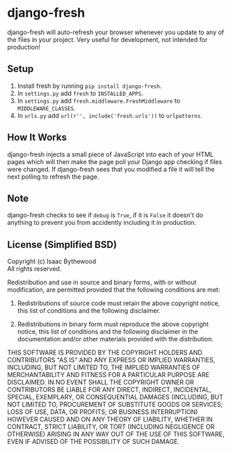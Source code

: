 # django-fresh

django-fresh will auto-refresh your browser whenever you update to any of the
files in your project. Very useful for development, not intended for
production!


## Setup

 1. Install fresh by running `pip install django-fresh`.
 2. In `settings.py` add `fresh` to `INSTALLED_APPS`.
 3. In `settings.py` add `fresh.middleware.FreshMiddleware` to `MIDDLEWARE_CLASSES`.
 4. In `urls.py` add `url(r'', include('fresh.urls'))` to `urlpatterns`.


## How It Works

django-fresh injects a small piece of JavaScript into each of your HTML pages
which will then make the page poll your Django app checking if files were
changed. If django-fresh sees that you modified a file it will tell the next
polling to refresh the page.


## Note

django-fresh checks to see if `debug` is `True`, if it is `False` it doesn't do
anything to prevent you from accidently including it in production.


## License (Simplified BSD)

Copyright (c) Isaac Bythewood  
All rights reserved.

Redistribution and use in source and binary forms, with or without
modification, are permitted provided that the following conditions are met:

1. Redistributions of source code must retain the above copyright notice,
   this list of conditions and the following disclaimer.

2. Redistributions in binary form must reproduce the above copyright notice,
   this list of conditions and the following disclaimer in the documentation
   and/or other materials provided with the distribution.

THIS SOFTWARE IS PROVIDED BY THE COPYRIGHT HOLDERS AND CONTRIBUTORS "AS IS" AND
ANY EXPRESS OR IMPLIED WARRANTIES, INCLUDING, BUT NOT LIMITED TO, THE IMPLIED
WARRANTIES OF MERCHANTABILITY AND FITNESS FOR A PARTICULAR PURPOSE ARE
DISCLAIMED. IN NO EVENT SHALL THE COPYRIGHT OWNER OR CONTRIBUTORS BE LIABLE FOR
ANY DIRECT, INDIRECT, INCIDENTAL, SPECIAL, EXEMPLARY, OR CONSEQUENTIAL DAMAGES
(INCLUDING, BUT NOT LIMITED TO, PROCUREMENT OF SUBSTITUTE GOODS OR SERVICES;
LOSS OF USE, DATA, OR PROFITS; OR BUSINESS INTERRUPTION) HOWEVER CAUSED AND
ON ANY THEORY OF LIABILITY, WHETHER IN CONTRACT, STRICT LIABILITY, OR TORT
(INCLUDING NEGLIGENCE OR OTHERWISE) ARISING IN ANY WAY OUT OF THE USE OF THIS
SOFTWARE, EVEN IF ADVISED OF THE POSSIBILITY OF SUCH DAMAGE.
